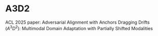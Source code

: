 # A3D2

ACL 2025 paper: Adversarial Alignment with Anchors Dragging Drifts ($A^3D^2$): Multimodal Domain Adaptation with Partially Shifted Modalities

